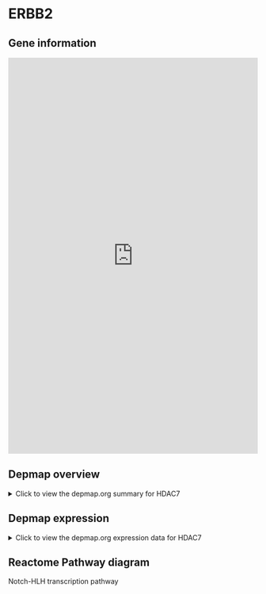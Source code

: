 <h1>ERBB2</h1>

<h2>Gene information</h2>
<iframe src="https://depmap.org/portal/gene/HDAC7?tab=about" style="border:none;width:100%;height:800px"></iframe>

<h2>Depmap overview</h2>
<details>
  <summary>Click to view the depmap.org summary for HDAC7</summary>
  <iframe src="https://depmap.org/portal/gene/HDAC7?tab=overview" style="border:none;width:100%;height:800px"></iframe>
</details>

<h2>Depmap expression</h2>
<details>
  <summary>Click to view the depmap.org expression data for HDAC7</summary>
  <iframe src="https://depmap.org/portal/gene/HDAC7?tab=characterization" style="border:none;width:100%;height:800px"></iframe>
</details>



<h2>Reactome Pathway diagram</h2>
Notch-HLH transcription pathway
<div id="diagramHolder"></div>

<script>
    //Creating the Reactome Diagram widget
    //Take into account a proxy needs to be set up in your server side pointing to www.reactome.org
    function onReactomeDiagramReady(){  //This function is automatically called when the widget code is ready to be used
        var diagram = Reactome.Diagram.create({
            "placeHolder" : "diagramHolder",
            "width" : 900,
            "height" : 500
        });

        //Initialising it to the "Hemostasis" pathway
        diagram.loadDiagram("R-HSA-350054");

        //Adding different listeners

        diagram.onDiagramLoaded(function (loaded) {
            console.info("Loaded ", loaded);
            diagram.flagItems("BAD");
	    diagram.flagItems("Q92934");
            if (loaded == "R-HSA-350054") diagram.selectItem("R-HSA-350054");
        });

     }
</script>



